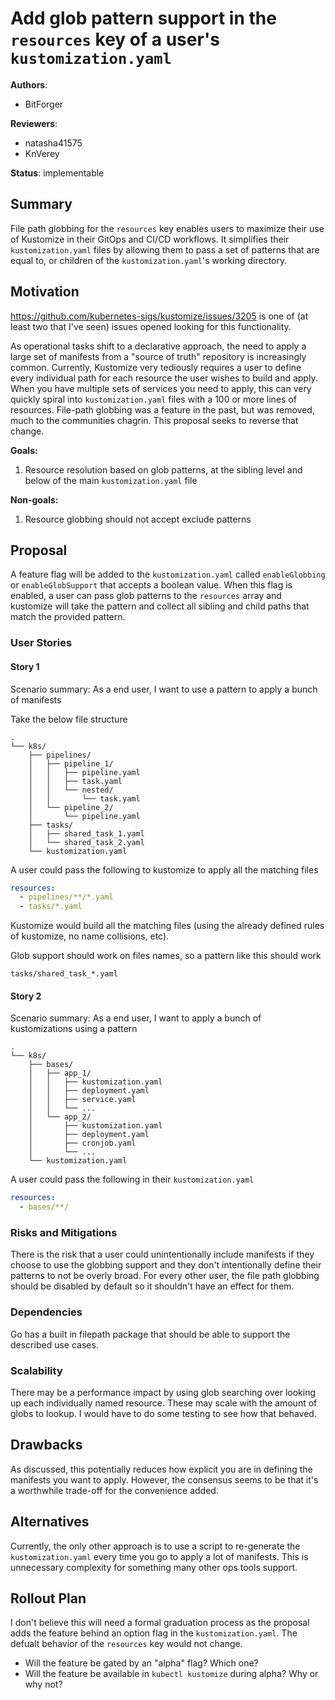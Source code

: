 <!--
**Note:** When your proposal is complete, all of these comment blocks should be removed.

To get started with this template:

- [ ] **Make a copy of this file.**
  Name it `YY-MM-short-descriptive-title.md` (where `YY-MM` is the current year and month).
- [ ] **Fill out this file as best you can.**
  At minimum, you should fill in the "Summary" and "Motivation" sections.
- [ ] **Create a PR.**
  Ping `@kubernetes-sigs/kustomize-admins` and `@kubernetes-sigs/kustomize-maintainers`.
-->

# Add glob pattern support in the `resources` key of a user's `kustomization.yaml`

**Authors**:
- BitForger

**Reviewers**: <!-- List at least one Kustomize approver (https://github.com/kubernetes-sigs/kustomize/blob/master/OWNERS#L2) -->
- natasha41575
- KnVerey

**Status**: implementable
<!--
In general, all proposals made should be merged for the record, whether or not they are accepted.
Use the status field to record the results of the latest review:
- implementable: The default for this repo. If the proposal is merged, you can start working on it.
- deferred: The proposal may be accepted in the future, but it has been shelved for the time being.
A new PR must be opened to update the proposal and gain reviewer consensus before work can begin.
- withdrawn: The author changed their mind and no longer wants to pursue the proposal.
A new PR must be opened to update the proposal and gain reviewer consensus before work can begin.
- rejected: This proposal should not be implemented.
- replaced: If you submit a new proposal that supersedes an older one,
update the older one's status to "replaced by <link>".
-->

## Summary

<!--
In one short paragraph, summarize why this change is important to Kustomize users.
-->
File path globbing for the `resources` key enables users to maximize their use of Kustomize in their GitOps and CI/CD workflows. It simplifies their `kustomization.yaml` files by allowing them to pass a set of patterns that are equal to, or children of the `kustomization.yaml`'s working directory.

## Motivation

<!--
If this proposal is an expansion of an existing GitHub issue, link to it here.
-->
https://github.com/kubernetes-sigs/kustomize/issues/3205 is one of (at least two that I've seen) issues opened looking for this functionality.

As operational tasks shift to a declarative approach, the need to apply a large set of manifests from a "source of truth" repository is increasingly common. Currently, Kustomize very tediously requires a user to define every individual path for each resource the user wishes to build and apply. When you have multiple sets of services you need to apply, this can very quickly spiral into `kustomization.yaml` files with a 100 or more lines of resources. File-path globbing was a feature in the past, but was removed, much to the communities chagrin. This proposal seeks to reverse that change.

**Goals:**
<!--
List the specific goals of the proposal. What is it trying to achieve? How will we
know that this has succeeded?
-->
1. Resource resolution based on glob patterns, at the sibling level and below of the main `kustomization.yaml` file



**Non-goals:**
<!--
What is out of scope for this proposal? Listing non-goals helps to focus discussion
and make progress.
-->
1. Resource globbing should not accept exclude patterns

## Proposal

<!--
This is where we get down to the specifics of what the proposal actually is.
Include enough information to illustrate your proposal, but try not to
overwhelm reviewers with details. Focus on APIs and interfaces rather than implementation details,
e.g.:
- Does this proposal require new kinds, fields or CLI flags?
- Will this feature require extending the public interface of Kustomize's Go packages?
(it's ok if you're not sure yet)

A proof of concept PR is NOT required but is preferable to including large amounts of code
inline here, if you feel such implementation details are required to adequately explain your design.
If you have a PR, link to it at the top of this section.
-->
A feature flag will be added to the `kustomization.yaml` called `enableGlobbing` or `enableGlobSupport` that accepts a boolean value. When this flag is enabled, a user can pass glob patterns to the `resources` array and kustomize will take the pattern and collect all sibling and child paths that match the provided pattern.


### User Stories
<!--
Describe what people will be able to do if this KEP is implemented. If different user personas
will use the feature differently, consider writing separate stories for each.
Include as much detail as possible so that people can understand the "how" of the system.
The goal here is to make this feel real for users without getting bogged down.
-->

#### Story 1

Scenario summary: As a end user, I want to use a pattern to apply a bunch of manifests
<!--
A walkthrough of what it will look like for a user to take advantage of the new feature.
Include the steps the user will take and samples of the commands they'll run
and config they'll use.
-->

Take the below file structure

```
.
└── k8s/
    ├── pipelines/
    │   ├── pipeline_1/
    │   │   ├── pipeline.yaml
    │   │   ├── task.yaml
    │   │   └── nested/
    │   │       └── task.yaml
    │   └── pipeline_2/
    │       └── pipeline.yaml
    ├── tasks/
    │   ├── shared_task_1.yaml
    │   └── shared_task_2.yaml
    └── kustomization.yaml
```

A user could pass the following to kustomize to apply all the matching files

```yaml
resources:
  - pipelines/**/*.yaml
  - tasks/*.yaml
```

Kustomize would build all the matching files (using the already defined rules of kustomize, no name collisions, etc).

Glob support should work on files names, so a pattern like this should work

```
tasks/shared_task_*.yaml
```

#### Story 2

Scenario summary: As a end user, I want to apply a bunch of kustomizations using a pattern
<!--
A walkthrough of what it will look like for a user to take advantage of the new feature.
Include the steps the user will take and samples of the commands they'll run
and config they'll use.
-->

```
.
└── k8s/
    ├── bases/
    │   ├── app_1/
    │   │   ├── kustomization.yaml
    │   │   ├── deployment.yaml
    │   │   ├── service.yaml
    │   │   └── ...
    │   └── app_2/
    │       ├── kustomization.yaml
    │       ├── deployment.yaml
    │       ├── cronjob.yaml
    │       └── ...
    └── kustomization.yaml
```

A user could pass the following in their `kustomization.yaml`

```yaml
resources:
  - bases/**/
```

### Risks and Mitigations
<!--
What are the risks of this proposal, and how do we mitigate? Think broadly.
For example, consider both security, end-user privacy, and how this will
impact the larger Kubernetes ecosystem.
-->

There is the risk that a user could unintentionally include manifests if they choose to use the globbing support and they don't intentionally define their patterns to not be overly broad. For every other user, the file path globbing should be disabled by default so it shouldn't have an effect for them.

### Dependencies
<!--
Kustomize tightly controls its Go dependencies in order to remain approved for
integration into kubectl. It cannot depend directly on kubectl or apimachinery code.
Identify any new Go dependencies this proposal will require Kustomize to pull in.
If any of them are large, is there another option?
-->

Go has a built in filepath package that should be able to support the described use cases.

### Scalability
<!--
Is this feature expected to have a performance impact?
Explain to what extent and under what conditions.
-->

There may be a performance impact by using glob searching over looking up each individually named resource. These may scale with the amount of globs to lookup. I would have to do some testing to see how that behaved.

## Drawbacks
<!--
Why should this proposal _not_ be implemented?
-->
As discussed, this potentially reduces how explicit you are in defining the manifests you want to apply. However, the consensus seems to be that it's a worthwhile trade-off for the convenience added.


## Alternatives
<!--
What other approaches did you consider, and why did you rule them out? Be concise,
but do include enough information to express the idea and why it was not acceptable.
-->

Currently, the only other approach is to use a script to re-generate the `kustomization.yaml` every time you go to apply a lot of manifests. This is unnecessary complexity for something many other ops tools support.

## Rollout Plan
<!--
Depending on the scope of the features and the risks enabling it implies,
you may need to use a formal graduation process. If you don't think this is
necessary, explain why here, and delete the alpha/beta/GA headings below.
-->

I don't believe this will need a formal graduation process as the proposal adds the feature behind an option flag in the `kustomization.yaml`. The defualt behavior of the `resources` key would not change.

<!-- ### Alpha -->
<!--
New Kinds should be introduced with an alpha group version.
New major features should often be gated by an alpha flag at first.
New transformers can be introduced for use in the generators/validators/transformers fields
before they get their own top-level field in Kustomization.
-->

- Will the feature be gated by an "alpha" flag? Which one?
- Will the feature be available in `kubectl kustomize` during alpha? Why or why not?

<!-- ### Beta -->
<!--
If the alpha was not available in `kubectl kustomize`, you need a beta phase where it is.
Full parity with `kubectl kustomize` is required at this stage.
-->

<!-- ### GA -->
<!--
You should generally wait at least two `kubectl` release cycles before promotion to GA,
to ensure that the broader user base has time to try the feature and provide feedback.
For example, if your feature first appears in kubectl 1.23, promote it in 1.25 or later.
-->
